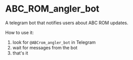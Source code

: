 # ABC_ROM_angler_bot
A telegram bot that notifies users about ABC ROM updates.

How to use it:

1. look for `@ABCrom_angler_bot` in Telegram
2. wait for messages from the bot
3. that's it
